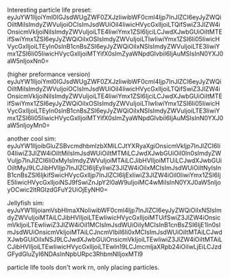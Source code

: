 Interesting particle life preset: eyJuYW1lIjoiYml0IGJsdWUgZWF0ZXJzIiwibWF0cml4Ijp7InJlZCI6eyJyZWQiOiItMiIsImdyZWVuIjoiOCIsImJsdWUiOiI4IiwicHVycGxlIjoiLTQifSwiZ3JlZW4iOnsicmVkIjoiNiIsImdyZWVuIjoiLTE4IiwiYmx1ZSI6IjciLCJwdXJwbGUiOiItMTEifSwiYmx1ZSI6eyJyZWQiOiIxOSIsImdyZWVuIjoiLTIwIiwiYmx1ZSI6Ii05IiwicHVycGxlIjoiLTEyIn0sInB1cnBsZSI6eyJyZWQiOiIxNSIsImdyZWVuIjoiLTE3IiwiYmx1ZSI6Ii05IiwicHVycGxlIjoiMTYifX0sImZyaWNpdGlvbiI6IjAuMSIsInN0YXJ0aW5nIjoxNn0=

(higher preformance version)
eyJuYW1lIjoiYml0IGJsdWUgZWF0ZXJzIiwibWF0cml4Ijp7InJlZCI6eyJyZWQiOiItMiIsImdyZWVuIjoiOCIsImJsdWUiOiI4IiwicHVycGxlIjoiLTQifSwiZ3JlZW4iOnsicmVkIjoiNiIsImdyZWVuIjoiLTE4IiwiYmx1ZSI6IjciLCJwdXJwbGUiOiItMTEifSwiYmx1ZSI6eyJyZWQiOiIxOSIsImdyZWVuIjoiLTIwIiwiYmx1ZSI6Ii05IiwicHVycGxlIjoiLTEyIn0sInB1cnBsZSI6eyJyZWQiOiIxNSIsImdyZWVuIjoiLTE3IiwiYmx1ZSI6Ii05IiwicHVycGxlIjoiMTYifX0sImZyaWNpdGlvbiI6IjAuMSIsInN0YXJ0aW5nIjoyMn0=

another cool sim:
eyJuYW1lIjoibGluZSBvcmdhbmlzbXMiLCJtYXRyaXgiOnsicmVkIjp7InJlZCI6Ii04IiwiZ3JlZW4iOiItMiIsImJsdWUiOiItMTMiLCJwdXJwbGUiOiI0In0sImdyZWVuIjp7InJlZCI6Ii0xMyIsImdyZWVuIjoiMTAiLCJibHVlIjoiMTUiLCJwdXJwbGUiOiItMyJ9LCJibHVlIjp7InJlZCI6IjEyIiwiZ3JlZW4iOiIxMCIsImJsdWUiOiItNyIsInB1cnBsZSI6IjkifSwicHVycGxlIjp7InJlZCI6IjExIiwiZ3JlZW4iOiI0IiwiYmx1ZSI6IjE5IiwicHVycGxlIjoiNSJ9fSwiZnJpY2l0aW9uIjoiMC4wMiIsInN0YXJ0aW5nIjoyOCwic2ltRGlzdGFuY2UiOjEyNH0=

Jellyfish sim:
eyJuYW1lIjoiamVsbHlmaXNoIiwibWF0cml4Ijp7InJlZCI6eyJyZWQiOiIxNSIsImdyZWVuIjoiMTAiLCJibHVlIjoiLTEwIiwicHVycGxlIjoiMTUifSwiZ3JlZW4iOnsicmVkIjoiLTEwIiwiZ3JlZW4iOiI1MCIsImJsdWUiOiIyMCIsInB1cnBsZSI6IjE1In0sImJsdWUiOnsicmVkIjoiMTAiLCJncmVlbiI6Ii0xMCIsImJsdWUiOiItMTAiLCJwdXJwbGUiOiIxNSJ9LCJwdXJwbGUiOnsicmVkIjoiLTEwIiwiZ3JlZW4iOiItMTAiLCJibHVlIjoiLTEwIiwicHVycGxlIjoiLTEwIn19LCJmcmljaXRpb24iOiIwLjEiLCJzdGFydGluZyI6NDAsInNpbURpc3RhbmNlIjoxMTl9

particle life tools don't work rn, only placing particles.

